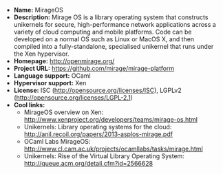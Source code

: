 - **Name:** MirageOS
- **Description:** Mirage OS is a library operating system that constructs
  unikernels for secure, high-performance network applications across a variety
  of cloud computing and mobile platforms. Code can be developed on a normal OS
  such as Linux or MacOS X, and then compiled into a fully-standalone,
  specialised unikernel that runs under the Xen hypervisor.
- **Homepage:** http://openmirage.org/
- **Project URL:** https://github.com/mirage/mirage-platform
- **Language support:** OCaml
- **Hypervisor support:** Xen
- **License:** ISC (http://opensource.org/licenses/ISC), LGPLv2 (http://opensource.org/licenses/LGPL-2.1)
- **Cool links:**
  - MirageOS overview on Xen: http://www.xenproject.org/developers/teams/mirage-os.html
  - Unikernels: Library operating systems for the cloud: http://anil.recoil.org/papers/2013-asplos-mirage.pdf
  - OCaml Labs MirageOS: http://www.cl.cam.ac.uk/projects/ocamllabs/tasks/mirage.html
  - Unikernels: Rise of the Virtual Library Operating System: http://queue.acm.org/detail.cfm?id=2566628
  